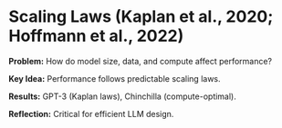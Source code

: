 # Scaling Laws (Kaplan et al., 2020; Hoffmann et al., 2022)
**Problem:** How do model size, data, and compute affect performance?

**Key Idea:** Performance follows predictable scaling laws.

**Results:** GPT-3 (Kaplan laws), Chinchilla (compute-optimal).

**Reflection:** Critical for efficient LLM design.
